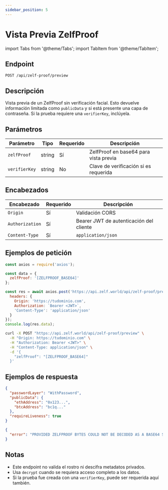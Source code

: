 ```yaml
---
sidebar_position: 5
---
```


# Vista Previa ZelfProof

import Tabs from '@theme/Tabs';
import TabItem from '@theme/TabItem';

## Endpoint

```
POST /api/zelf-proof/preview
```

## Descripción

Vista previa de un ZelfProof sin verificación facial. Esto devuelve información limitada como `publicData` y si está presente una capa de contraseña. Si la prueba requiere una `verifierKey`, inclúyela.

## Parámetros

| Parámetro | Tipo | Requerido | Descripción |
|-----------|------|-----------|-------------|
| `zelfProof` | string | Sí | ZelfProof en base64 para vista previa |
| `verifierKey` | string | No | Clave de verificación si es requerida |

## Encabezados

| Encabezado | Requerido | Descripción |
|-----------|-----------|-------------|
| `Origin` | Sí | Validación CORS |
| `Authorization` | Sí | Bearer JWT de autenticación del cliente |
| `Content-Type` | Sí | `application/json` |

## Ejemplos de petición

<Tabs>
<TabItem value="nodejs" label="Node.js" default>

```javascript
const axios = require('axios');

const data = {
  zelfProof: '[ZELFPROOF_BASE64]'
};

const res = await axios.post('https://api.zelf.world/api/zelf-proof/preview', data, {
  headers: {
    Origin: 'https://tudominio.com',
    Authorization: `Bearer <JWT>`,
    'Content-Type': 'application/json'
  }
});
console.log(res.data);
```

</TabItem>
<TabItem value="curl" label="cURL">

```bash
curl -X POST "https://api.zelf.world/api/zelf-proof/preview" \
  -H "Origin: https://tudominio.com" \
  -H "Authorization: Bearer <JWT>" \
  -H "Content-Type: application/json" \
  -d '{
    "zelfProof": "[ZELFPROOF_BASE64]"
  }'
```

</TabItem>
</Tabs>

## Ejemplos de respuesta

<Tabs>
<TabItem value="200" label="200 OK">

```json
{
  "passwordLayer": "WithPassword",
  "publicData": {
    "ethAddress": "0x123...",
    "btcAddress": "bc1q..."
  },
  "requireLiveness": true
}
```

</TabItem>
<TabItem value="500" label="500 - Error de parseo">

```json
{
  "error": "PROVIDED ZELFPROOF BYTES COULD NOT BE DECODED AS A BASE64 STRING."
}
```

</TabItem>
</Tabs>

## Notas

- Este endpoint no valida el rostro ni descifra metadatos privados.
- Usa `decrypt` cuando se requiera acceso completo a los datos.
- Si la prueba fue creada con una `verifierKey`, puede ser requerida aquí también.